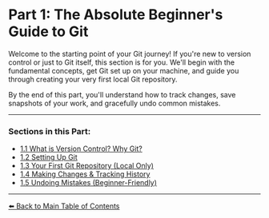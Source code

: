 # Part 1: The Absolute Beginner's Guide to Git

Welcome to the starting point of your Git journey! If you're new to version control or just to Git itself, this section is for you. We'll begin with the fundamental concepts, get Git set up on your machine, and guide you through creating your very first local Git repository.

By the end of this part, you'll understand how to track changes, save snapshots of your work, and gracefully undo common mistakes.

---
### Sections in this Part:
* [1.1 What is Version Control? Why Git?](1.1-what-is-vcs.md)
* [1.2 Setting Up Git](1.2-setting-up-git.md)
* [1.3 Your First Git Repository (Local Only)](1.3-first-local-repo.md)
* [1.4 Making Changes & Tracking History](1.4-making-changes.md)
* [1.5 Undoing Mistakes (Beginner-Friendly)](1.5-undoing-mistakes.md)

---

[⬅️ Back to Main Table of Contents](../README.md)